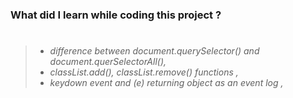 ### What did I learn while coding this project ?

> #
>
> - _difference between document.querySelector() and document.querSelectorAll(),_
> - _classList.add(), classList.remove() functions ,_
> - _keydown event and (e) returning object as an event log ,_
>
> #
